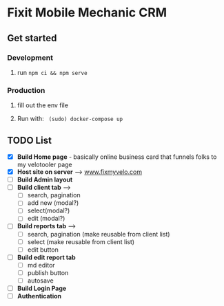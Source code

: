 # Fixit Mobile Mechanic CRM

## Get started
### Development
1. run `npm ci && npm serve`
### Production

1. fill out the env file

2. Run with: ` (sudo) docker-compose up`

## TODO List

- [x] **Build Home page** - basically online business card that funnels folks to my velotooler page
- [x] **Host site on server** --> www.fixmyvelo.com
- [ ] **Build Admin layout**
- [ ] **Build client tab** --> 
  - [ ] search, pagination
  - [ ] add new (modal?)
  - [ ] select(modal?)
  - [ ] edit (modal?)
- [ ] **Build reports tab** --> 
  - [ ] search, pagination (make reusable from client list)
  - [ ] select (make reusable from client list)
  - [ ] edit button
- [ ] **Build edit report tab**
  - [ ]  md editor
  - [ ]  publish button
  - [ ]  autosave
- [ ]  **Build Login Page**
- [ ]  **Authentication**